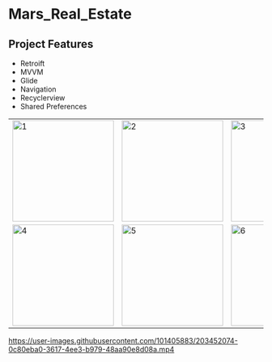 # Mars_Real_Estate

## Project Features

- Retroift
- MVVM
- Glide
- Navigation
- Recyclerview
- Shared Preferences

<table>
  <tr>
    <td> <img src="https://github.com/ibrahimtaskinn/Mars_Real_Estate/assets/101405883/f31d88f7-9dcb-4be4-a729-4d2a8d5b3311" alt="1" width = "200"/> </td>
    <td> <img src="https://github.com/ibrahimtaskinn/Mars_Real_Estate/assets/101405883/06cc8563-3c45-40d7-8993-a643242daeb9" alt="2" width = "200"/> </td>
    <td> <img src="https://github.com/ibrahimtaskinn/Mars_Real_Estate/assets/101405883/8450c1e8-f85b-4080-bd77-d817e58f0dfd" alt="3" width = "200"/> </td>
  </tr>
  <tr>
    <td> <img src="https://github.com/ibrahimtaskinn/Mars_Real_Estate/assets/101405883/94ba49c3-5373-45de-9711-df114fc774ff" alt="4" width = "200"/> </td>
    <td> <img src="https://github.com/ibrahimtaskinn/Mars_Real_Estate/assets/101405883/b4571261-32db-4bd4-9fd9-2927506f73d0" alt="5" width = "200"/> </td>
    <td> <img src="https://github.com/ibrahimtaskinn/Mars_Real_Estate/assets/101405883/7031fa08-c872-481c-b2fd-93e489ec80a9" alt="6" width = "200"/> </td>
  </tr>
</table>

https://user-images.githubusercontent.com/101405883/203452074-0c80eba0-3617-4ee3-b979-48aa90e8d08a.mp4
